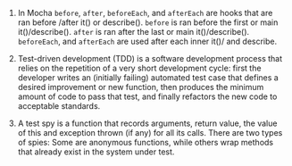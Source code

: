 1. In Mocha ```before```, ```after```, ```beforeEach```, and ```afterEach```  are hooks that are ran before /after it() or describe(). ```before``` is ran before the first or main it()/describe(). ```after``` is ran after the last or main it()/describe().  ```beforeEach```, and ```afterEach``` are used after each inner it()/ and describe.

2. Test-driven development (TDD) is a software development process that relies on the repetition of a very short development cycle: first the developer writes an (initially failing) automated test case that defines a desired improvement or new function, then produces the minimum amount of code to pass that test, and finally refactors the new code to acceptable standards.

3. A test spy is a function that records arguments, return value, the value of this and exception thrown (if any) for all its calls. There are two types of spies: Some are anonymous functions, while others wrap methods that already exist in the system under test.